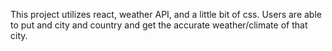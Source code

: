 This project utilizes react, weather API, and a little bit of css. Users are able to put and city and country and get the accurate weather/climate of that city. 